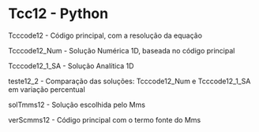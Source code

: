 # Tcc12 - Python

Tcccode12 - Código principal, com a resolução da equação

Tcccode12_Num - Solução Numérica 1D, baseada no código principal

Tcccode12_1_SA - Solução Analítica 1D

teste12_2 - Comparação das soluções: Tcccode12_Num e Tcccode12_1_SA em variação percentual

solTmms12 - Solução escolhida pelo Mms

verScmms12 - Código principal com o termo fonte do Mms
